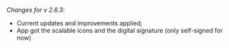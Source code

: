 _Changes for v 2.6.3_:
- Current updates and improvements applied;
- App got the scalable icons and the digital signature (only self-signed for now)
